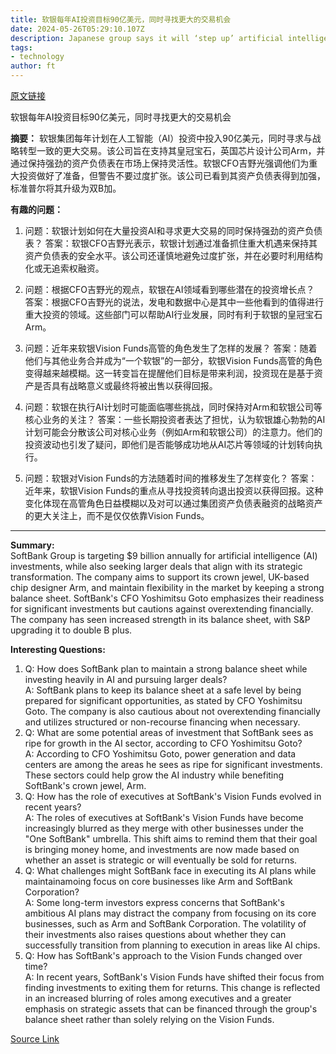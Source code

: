 ```yaml
---
title: 软银每年AI投资目标90亿美元，同时寻找更大的交易机会
date: 2024-05-26T05:29:10.107Z
description: Japanese group says it will ‘step up’ artificial intelligence outlays without stretching finances
tags: 
- technology
author: ft
---
```


[原文链接](https://ft.com/content/2245e6f1-c8fa-49a4-af8a-2871dd1161ec)

软银每年AI投资目标90亿美元，同时寻找更大的交易机会

**摘要：** 
软银集团每年计划在人工智能（AI）投资中投入90亿美元，同时寻求与战略转型一致的更大交易。该公司旨在支持其皇冠宝石，英国芯片设计公司Arm，并通过保持强劲的资产负债表在市场上保持灵活性。软银CFO吉野光强调他们为重大投资做好了准备，但警告不要过度扩张。该公司已看到其资产负债表得到加强，标准普尔将其升级为双B加。

**有趣的问题：** 
1. 问题：软银计划如何在大量投资AI和寻求更大交易的同时保持强劲的资产负债表？
   答案：软银CFO吉野光表示，软银计划通过准备抓住重大机遇来保持其资产负债表的安全水平。该公司还谨慎地避免过度扩张，并在必要时利用结构化或无追索权融资。

2. 问题：根据CFO吉野光的观点，软银在AI领域看到哪些潜在的投资增长点？
   答案：根据CFO吉野光的说法，发电和数据中心是其中一些他看到的值得进行重大投资的领域。这些部门可以帮助AI行业发展，同时有利于软银的皇冠宝石Arm。

3. 问题：近年来软银Vision Funds高管的角色发生了怎样的发展？
   答案：随着他们与其他业务合并成为“一个软银”的一部分，软银Vision Funds高管的角色变得越来越模糊。这一转变旨在提醒他们目标是带来利润，投资现在是基于资产是否具有战略意义或最终将被出售以获得回报。

4. 问题：软银在执行AI计划时可能面临哪些挑战，同时保持对Arm和软银公司等核心业务的关注？
   答案：一些长期投资者表达了担忧，认为软银雄心勃勃的AI计划可能会分散该公司对核心业务（例如Arm和软银公司）的注意力。他们的投资波动也引发了疑问，即他们是否能够成功地从AI芯片等领域的计划转向执行。

5. 问题：软银对Vision Funds的方法随着时间的推移发生了怎样变化？
   答案：近年来，软银Vision Funds的重点从寻找投资转向退出投资以获得回报。这种变化体现在高管角色日益模糊以及对可以通过集团资产负债表融资的战略资产的更大关注上，而不是仅仅依靠Vision Funds。

---

**Summary:**  
SoftBank Group is targeting $9 billion annually for artificial intelligence (AI) investments, while also seeking larger deals that align with its strategic transformation. The company aims to support its crown jewel, UK-based chip designer Arm, and maintain flexibility in the market by keeping a strong balance sheet. SoftBank's CFO Yoshimitsu Goto emphasizes their readiness for significant investments but cautions against overextending financially. The company has seen increased strength in its balance sheet, with S&P upgrading it to double B plus.

**Interesting Questions:**  
1. Q: How does SoftBank plan to maintain a strong balance sheet while investing heavily in AI and pursuing larger deals?  
A: SoftBank plans to keep its balance sheet at a safe level by being prepared for significant opportunities, as stated by CFO Yoshimitsu Goto. The company is also cautious about not overextending financially and utilizes structured or non-recourse financing when necessary.
2. Q: What are some potential areas of investment that SoftBank sees as ripe for growth in the AI sector, according to CFO Yoshimitsu Goto?  
A: According to CFO Yoshimitsu Goto, power generation and data centers are among the areas he sees as ripe for significant investments. These sectors could help grow the AI industry while benefiting SoftBank's crown jewel, Arm.
3. Q: How has the role of executives at SoftBank's Vision Funds evolved in recent years?  
A: The roles of executives at SoftBank's Vision Funds have become increasingly blurred as they merge with other businesses under the "One SoftBank" umbrella. This shift aims to remind them that their goal is bringing money home, and investments are now made based on whether an asset is strategic or will eventually be sold for returns.
4. Q: What challenges might SoftBank face in executing its AI plans while maintainamoing focus on core businesses like Arm and SoftBank Corporation?  
A: Some long-term investors express concerns that SoftBank's ambitious AI plans may distract the company from focusing on its core businesses, such as Arm and SoftBank Corporation. The volatility of their investments also raises questions about whether they can successfully transition from planning to execution in areas like AI chips.
5. Q: How has SoftBank's approach to the Vision Funds changed over time?  
A: In recent years, SoftBank's Vision Funds have shifted their focus from finding investments to exiting them for returns. This change is reflected in an increased blurring of roles among executives and a greater emphasis on strategic assets that can be financed through the group's balance sheet rather than solely relying on the Vision Funds.

[Source Link](https://ft.com/content/2245e6f1-c8fa-49a4-af8a-2871dd1161ec)


